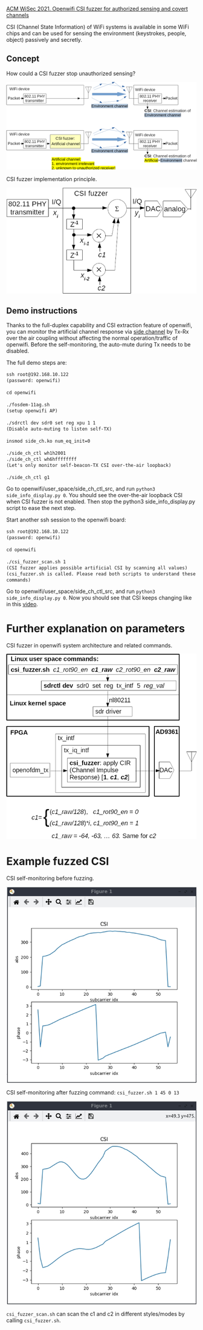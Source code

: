 <!--
Author: Xianjun jiao
SPDX-FileCopyrightText: 2021 UGent
SPDX-License-Identifier: AGPL-3.0-or-later
-->

[ACM WiSec 2021. Openwifi CSI fuzzer for authorized sensing and covert channels](https://dl.acm.org/doi/pdf/10.1145/3448300.3468255)

CSI (Channel State Information) of WiFi systems is available in some WiFi chips and can be used for sensing the environment (keystrokes, people, object) passively and secretly.

## Concept

How could a CSI fuzzer stop unauthorized sensing?

![](./csi-fuzzer-system-before-vs-now.png)

CSI fuzzer implementation principle.

![](./csi-fuzzer-principle.png)

## Demo instructions

Thanks to the full-duplex capability and CSI extraction feature of openwifi, you can monitor the artificial channel response via [side channel](./csi.md) by Tx-Rx over the air coupling without affecting the normal operation/traffic of openwifi. Before the self-monitoring, the auto-mute during Tx needs to be disabled.

The full demo steps are:

```
ssh root@192.168.10.122
(password: openwifi)

cd openwifi

./fosdem-11ag.sh
(setup openwifi AP)

./sdrctl dev sdr0 set reg xpu 1 1
(Disable auto-muting to listen self-TX)

insmod side_ch.ko num_eq_init=0

./side_ch_ctl wh1h2001
./side_ch_ctl wh6hffffffff
(Let's only monitor self-beacon-TX CSI over-the-air loopback)

./side_ch_ctl g1
```
Go to openwifi/user_space/side_ch_ctl_src, and run `python3 side_info_display.py 0`. You should see the over-the-air loopback CSI when CSI fuzzer is not enabled. Then stop the python3 side_info_display.py script to ease the next step.

Start another ssh session to the openwifi board:
```
ssh root@192.168.10.122
(password: openwifi)

cd openwifi

./csi_fuzzer_scan.sh 1
(CSI fuzzer applies possible artificial CSI by scanning all values)
(csi_fuzzer.sh is called. Please read both scripts to understand these commands)
```

Go to openwifi/user_space/side_ch_ctl_src, and run `python3 side_info_display.py 0`. Now you should see that CSI keeps changing like in this [video](https://youtu.be/aOPYwT77Qdw).

# Further explanation on parameters

CSI fuzzer in openwifi system architecture and related commands.

![](./csi-fuzzer-implementation.png)

# Example fuzzed CSI

CSI self-monitoring before fuzzing.

![](./csi-fuzzer-beacon-ant-back-0.jpg)

CSI self-monitoring after  fuzzing command: `csi_fuzzer.sh 1 45 0 13`

![](./csi-fuzzer-beacon-ant-back-1-45-0-13.jpg)

`csi_fuzzer_scan.sh` can scan the c1 and c2 in different styles/modes by calling `csi_fuzzer.sh`.
